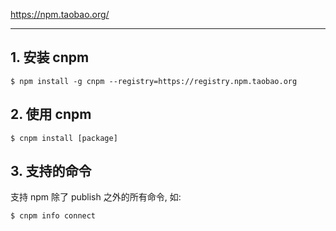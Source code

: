 https://npm.taobao.org/

---

## 1. 安装 cnpm

```
$ npm install -g cnpm --registry=https://registry.npm.taobao.org
```

## 2. 使用 cnpm

```
$ cnpm install [package]
```

## 3. 支持的命令

支持 npm 除了 publish 之外的所有命令, 如:

```
$ cnpm info connect
```
